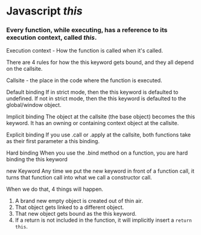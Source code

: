 # Javascript _this_
### Every function, while executing, has a reference to its execution context, called _this_.

Execution context - How the function is called when it's called.

There are 4 rules for how the this keyword gets bound, and they all depend on the callsite.

Callsite - the place in the code where the function is executed.

Default binding
If in strict mode, then the this keyword is defaulted to undefined.
If not in strict mode, then the this keyword is defaulted to the global/window object.

Implicit binding
The object at the callsite (the base object) becomes the this keyword. It has an owning or containing context object at the callsite. 

Explicit binding
If you use .call or .apply at the callsite, both functions take as their first parameter a this binding.

Hard binding
When you use the .bind method on a function, you are hard binding the this keyword

new Keyword
Any time we put the new keyword in front of a function call, it turns that function call into what we call a constructor call.

When we do that, 4 things will happen. 
1. A brand new empty object is created out of thin air. 
2. That object gets linked to a different object.
3. That new object gets bound as the this keyword. 
4. If a return is not included in the function, it will implicitly insert a `return this`.

